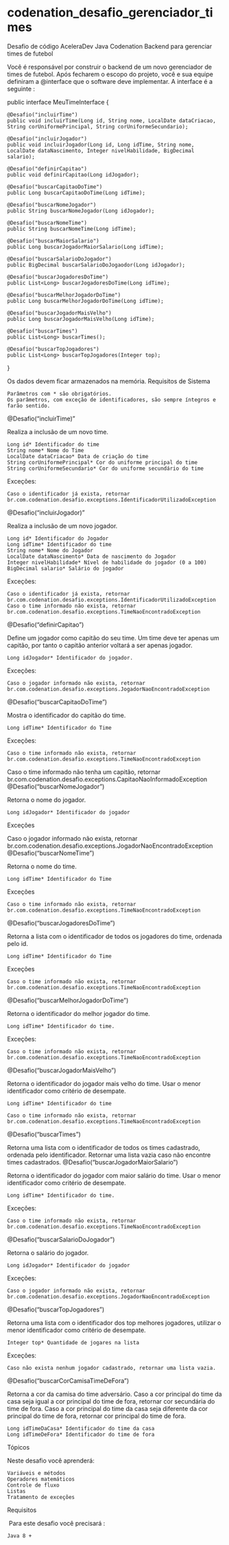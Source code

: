 # codenation_desafio_gerenciador_times
Desafio de código AceleraDev Java Codenation
Backend para gerenciar times de futebol

Você é responsável por construir o backend de um novo gerenciador de times de futebol. Após fecharem o escopo do projeto, você e sua equipe definiram a @interface que o software deve implementar. A interface é a seguinte :

public interface MeuTimeInterface {

	@Desafio("incluirTime")
	public void incluirTime(Long id, String nome, LocalDate dataCriacao, String corUniformePrincipal, String corUniformeSecundario);

	@Desafio("incluirJogador")
	public void incluirJogador(Long id, Long idTime, String nome, LocalDate dataNascimento, Integer nivelHabilidade, BigDecimal salario);

	@Desafio("definirCapitao")
	public void definirCapitao(Long idJogador);

	@Desafio("buscarCapitaoDoTime")
	public Long buscarCapitaoDoTime(Long idTime);

	@Desafio("buscarNomeJogador")
	public String buscarNomeJogador(Long idJogador);

	@Desafio("buscarNomeTime")
	public String buscarNomeTime(Long idTime);

	@Desafio("buscarMaiorSalario")
	public Long buscarJogadorMaiorSalario(Long idTime);

	@Desafio("buscarSalarioDoJogador")
	public BigDecimal buscarSalarioDoJogaodor(Long idJogador);

	@Desafio("buscarJogadoresDoTime")
	public List<Long> buscarJogadoresDoTime(Long idTime);

	@Desafio("buscarMelhorJogadorDoTime")
	public Long buscarMelhorJogadorDoTime(Long idTime);

	@Desafio("buscarJogadorMaisVelho")
	public Long buscarJogadorMaisVelho(Long idTime);

	@Desafio("buscarTimes")
	public List<Long> buscarTimes();

	@Desafio("buscarTopJogadores")
	public List<Long> buscarTopJogadores(Integer top);
}

Os dados devem ficar armazenados na memória.
Requisitos de Sistema

    Parâmetros com * são obrigatórios.
    Os parâmetros, com exceção de identificadores, são sempre íntegros e farão sentido.

@Desafio(“incluirTime)”

Realiza a inclusão de um novo time.

    Long id* Identificador do time
    String nome* Nome do Time
    LocalDate dataCriacao* Data de criação do time
    String corUniformePrincipal* Cor do uniforme principal do time
    String corUniformeSecundario* Cor do uniforme secundário do time

Exceções:

    Caso o identificador já exista, retornar br.com.codenation.desafio.exceptions.IdentificadorUtilizadoException

@Desafio(“incluirJogador)”

Realiza a inclusão de um novo jogador.

    Long id* Identificador do Jogador
    Long idTime* Identificador do time
    String nome* Nome do Jogador
    LocalDate dataNascimento* Data de nascimento do Jogador
    Integer nivelHabilidade* Nível de habilidade do jogador (0 a 100)
    BigDecimal salario* Salário do jogador

Exceções:

    Caso o identificador já exista, retornar br.com.codenation.desafio.exceptions.IdentificadorUtilizadoException
    Caso o time informado não exista, retornar br.com.codenation.desafio.exceptions.TimeNaoEncontradoException

@Desafio(“definirCapitao”)

Define um jogador como capitão do seu time. Um time deve ter apenas um capitão, por tanto o capitão anterior voltará a ser apenas jogador.

    Long idJogador* Identificador do jogador.

Exceções:

    Caso o jogador informado não exista, retornar br.com.codenation.desafio.exceptions.JogadorNaoEncontradoException

@Desafio(“buscarCapitaoDoTime”)

Mostra o identificador do capitão do time.

    Long idTime* Identificador do Time

Exceções:

    Caso o time informado não exista, retornar br.com.codenation.desafio.exceptions.TimeNaoEncontradoException

Caso o time informado não tenha um capitão, retornar br.com.codenation.desafio.exceptions.CapitaoNaoInformadoException
@Desafio(“buscarNomeJogador”)

Retorna o nome do jogador.

    Long idJogador* Identificador do jogador

Exceções

Caso o jogador informado não exista, retornar br.com.codenation.desafio.exceptions.JogadorNaoEncontradoException
@Desafio(“buscarNomeTime”)

Retorna o nome do time.

    Long idTime* Identificador do Time

Exceções

    Caso o time informado não exista, retornar br.com.codenation.desafio.exceptions.TimeNaoEncontradoException

@Desafio(“buscarJogadoresDoTime”)

Retorna a lista com o identificador de todos os jogadores do time, ordenada pelo id.

    Long idTime* Identificador do Time

Exceções

    Caso o time informado não exista, retornar br.com.codenation.desafio.exceptions.TimeNaoEncontradoException

@Desafio(“buscarMelhorJogadorDoTime”)

Retorna o identificador do melhor jogador do time.

    Long idTime* Identificador do time.

Exceções:

    Caso o time informado não exista, retornar br.com.codenation.desafio.exceptions.TimeNaoEncontradoException

@Desafio(“buscarJogadorMaisVelho”)

Retorna o identificador do jogador mais velho do time. Usar o menor identificador como critério de desempate.

    Long idTime* Identificador do time

    Caso o time informado não exista, retornar br.com.codenation.desafio.exceptions.TimeNaoEncontradoException

@Desafio(“buscarTimes”)

Retorna uma lista com o identificador de todos os times cadastrado, ordenada pelo identificador. Retornar uma lista vazia caso não encontre times cadastrados.
@Desafio(“buscarJogadorMaiorSalario”)

Retorna o identificador do jogador com maior salário do time. Usar o menor identificador como critério de desempate.

    Long idTime* Identificador do time.

Exceções:

    Caso o time informado não exista, retornar br.com.codenation.desafio.exceptions.TimeNaoEncontradoException

@Desafio(“buscarSalarioDoJogador”)

Retorna o salário do jogador.

    Long idJogador* Identificador do jogador

Exceções:

    Caso o jogador informado não exista, retornar br.com.codenation.desafio.exceptions.JogadorNaoEncontradoException

@Desafio(“buscarTopJogadores”)

Retorna uma lista com o identificador dos top melhores jogadores, utilizar o menor identificador como critério de desempate.

    Integer top* Quantidade de jogares na lista

Exceções:

    Caso não exista nenhum jogador cadastrado, retornar uma lista vazia.

@Desafio(“buscarCorCamisaTimeDeFora”)

Retorna a cor da camisa do time adversário. Caso a cor principal do time da casa seja igual a cor principal do time de fora, retornar cor secundária do time de fora. Caso a cor principal do time da casa seja diferente da cor principal do time de fora, retornar cor principal do time de fora.

    Long idTimeDaCasa* Identificador do time da casa
    Long idTimeDeFora* Identificador do time de fora

Tópicos

Neste desafio você aprenderá:

    Variáveis e métodos
    Operadores matemáticos
    Controle de fluxo
    Listas
    Tratamento de exceções

Requisitos

​ ​Para este desafio você precisará :

    Java 8 +

